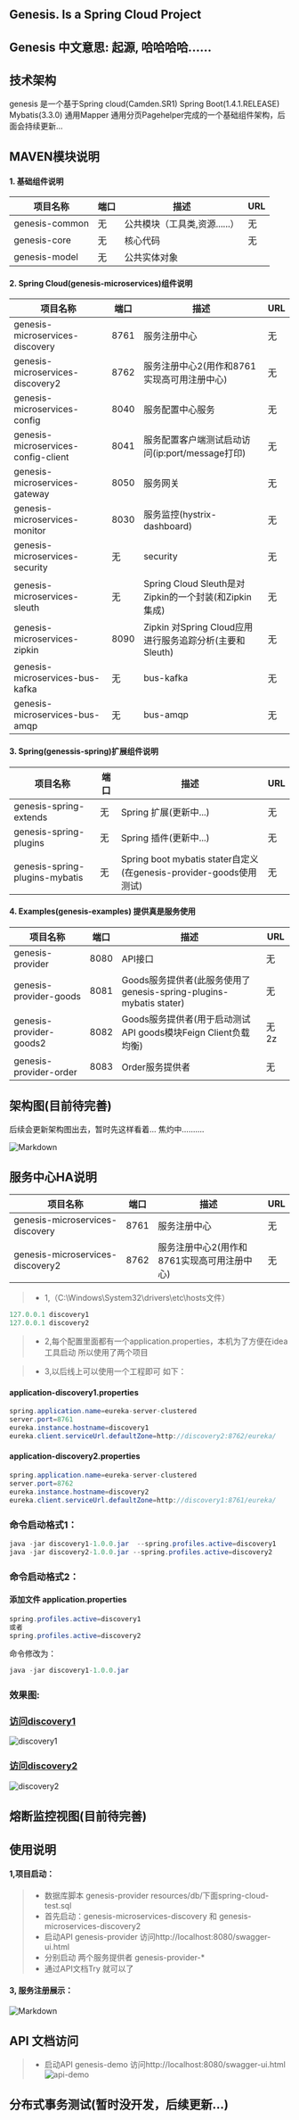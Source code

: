 ## Genesis. Is a Spring Cloud Project

Genesis 中文意思: 起源, 哈哈哈哈......
------
## 技术架构
genesis 是一个基于Spring cloud(Camden.SR1) Spring Boot(1.4.1.RELEASE) Mybatis(3.3.0) 通用Mapper 通用分页Pagehelper完成的一个基础组件架构，后面会持续更新...
## MAVEN模块说明
#### 1. 基础组件说明
| 项目名称                                     | 端口   | 描述                     | URL             |
| ---------------------------------------- | ---- | ---------------------- | --------------- |
| genesis-common                | 无 | 公共模块（工具类,资源......）            | 无            |
| genesis-core               | 无 | 核心代码               | 无            |
| genesis-model               | 无 | 公共实体对象      
#### 2. Spring Cloud(genesis-microservices)组件说明
| 项目名称                                     | 端口   | 描述                     | URL             |
| ---------------------------------------- | ---- | ---------------------- | --------------- |
| genesis-microservices-discovery               | 8761 | 服务注册中心            | 无            |
| genesis-microservices-discovery2              | 8762 | 服务注册中心2(用作和8761实现高可用注册中心)            | 无            |
| genesis-microservices-config               | 8040 | 服务配置中心服务          | 无            |
| genesis-microservices-config-client               | 8041 | 服务配置客户端测试启动访问(ip:port/message打印)            | 无            |
| genesis-microservices-gateway               | 8050 | 服务网关    | 无            |
| genesis-microservices-monitor               | 8030 | 服务监控(hystrix-dashboard)    | 无            |
| genesis-microservices-security               | 无 | security    | 无            | 
| genesis-microservices-sleuth               | 无 | Spring Cloud Sleuth是对Zipkin的一个封装(和Zipkin集成)    | 无            |
| genesis-microservices-zipkin               | 8090 |Zipkin 对Spring Cloud应用进行服务追踪分析(主要和Sleuth)    | 无            |
| genesis-microservices-bus-kafka               | 无 |bus-kafka    | 无            |
| genesis-microservices-bus-amqp                | 无 |bus-amqp    | 无            |
#### 3. Spring(genessis-spring)扩展组件说明
| 项目名称                                     | 端口   | 描述                     | URL             |
| ---------------------------------------- | ---- | ---------------------- | --------------- |
| genesis-spring-extends                | 无 | Spring 扩展(更新中...)            | 无            |
| genesis-spring-plugins              | 无 | Spring 插件(更新中...)               | 无            |
| genesis-spring-plugins-mybatis             | 无 | Spring boot mybatis stater自定义(在genesis-provider-goods使用测试)             | 无            |
#### 4. Examples(genesis-examples) 提供真是服务使用
| 项目名称                                     | 端口   | 描述                     | URL             |
| ---------------------------------------- | ---- | ---------------------- | --------------- |
| genesis-provider                | 8080 | API接口            | 无            |
| genesis-provider-goods              | 8081 | Goods服务提供者(此服务使用了genesis-spring-plugins-mybatis stater)              | 无            |
| genesis-provider-goods2              | 8082 | Goods服务提供者(用于启动测试 API goods模块Feign Client负载均衡)              | 无            2z
| genesis-provider-order              | 8083 | Order服务提供者              | 无            |

## 架构图(目前待完善)

后续会更新架构图出去，暂时先这样看着... 焦灼中..........

![Markdown](http://i1.piimg.com/1949/9c5d405775f32e78.png)

## 服务中心HA说明
| 项目名称                                     | 端口   | 描述                     | URL             |
| ---------------------------------------- | ---- | ---------------------- | --------------- |
| genesis-microservices-discovery               | 8761 | 服务注册中心            | 无            |
| genesis-microservices-discovery2              | 8762 | 服务注册中心2(用作和8761实现高可用注册中心)            | 无            |

> * 1,（C:\Windows\System32\drivers\etc\hosts文件）
```java
127.0.0.1 discovery1
127.0.0.1 discovery2
```
	

> * 2,每个配置里面都有一个application.properties，本机为了方便在idea工具启动  所以使用了两个项目

> * 3,以后线上可以使用一个工程即可 如下：



#### application-discovery1.properties
```java
spring.application.name=eureka-server-clustered
server.port=8761
eureka.instance.hostname=discovery1
eureka.client.serviceUrl.defaultZone=http://discovery2:8762/eureka/
```

#### application-discovery2.properties
```java
spring.application.name=eureka-server-clustered
server.port=8762
eureka.instance.hostname=discovery2
eureka.client.serviceUrl.defaultZone=http://discovery1:8761/eureka/
```
### 命令启动格式1：
```java
java -jar discovery1-1.0.0.jar  --spring.profiles.active=discovery1
java -jar discovery2-1.0.0.jar --spring.profiles.active=discovery2
```
### 命令启动格式2：

#### 添加文件 application.properties
```java
spring.profiles.active=discovery1
或者
spring.profiles.active=discovery2
```
命令修改为：
```java
java -jar discovery1-1.0.0.jar
```
	
### 效果图:

### [访问discovery1](http://discovery1:8761)
![discovery1](http://p1.bqimg.com/1949/742e4ba190751504.png)
### [访问discovery2](http://discovery2:8762)
![discovery2](http://p1.bqimg.com/1949/4a6ce06d3452ae63.png)
	

## 熔断监控视图(目前待完善)

## 使用说明
#### 1,项目启动：
> * 数据库脚本 genesis-provider resources/db/下面spring-cloud-test.sql
> * 首先启动：genesis-microservices-discovery 和 genesis-microservices-discovery2
> * 启动API genesis-provider 访问http://localhost:8080/swagger-ui.html
> * 分别启动 两个服务提供者 genesis-provider-*
> * 通过API文档Try 就可以了

#### 3, 服务注册展示：
![Markdown](http://i1.piimg.com/1949/fb0fc9336867151c.png)


## API 文档访问
> * 启动API genesis-demo 访问http://localhost:8080/swagger-ui.html
![api-demo](http://p1.bqimg.com/1949/6721d590be673013.png)

## 分布式事务测试(暂时没开发，后续更新...)

